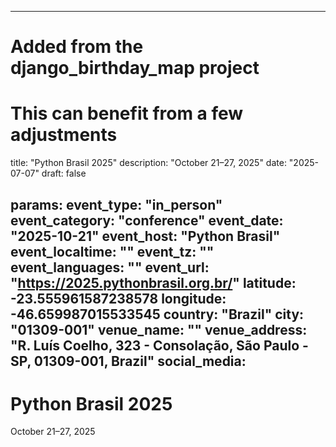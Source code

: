 
---
# Added from the django_birthday_map project
# This can benefit from a few adjustments
title: "Python Brasil 2025"
description: "October 21–27, 2025"
date: "2025-07-07"
draft: false

params:
  event_type: "in_person"
  event_category: "conference"
  event_date: "2025-10-21"
  event_host: "Python Brasil"
  event_localtime: ""
  event_tz: ""
  event_languages: ""
  event_url: "https://2025.pythonbrasil.org.br/"
  latitude: -23.555961587238578
  longitude: -46.659987015533545
  country: "Brazil"
  city: "01309-001"
  venue_name: ""
  venue_address: "R. Luís Coelho, 323 - Consolação, São Paulo - SP, 01309-001, Brazil"
  social_media:
---

# Python Brasil 2025

October 21–27, 2025
